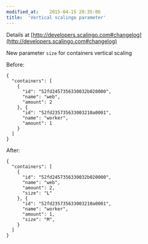 ```yaml
---
modified_at:	2015-04-15 20:35:06
title:	'Vertical scalingo parameter'
---
```


Details at [http://developers.scalingo.com#changelog](http://developers.scalingo.com#changelog)

New parameter `size` for containers vertical scaling

Before:
```
{
  "containers": [
    {
      "id": "52fd2457356330032b020000",
      "name": "web",
      "amount": 2
    }, {
      "id": "52fd235735633003210a0001",
      "name": "worker",
      "amount": 1
    }
  ]
}
```

After:

```
{
  "containers": [
    {
      "id": "52fd2457356330032b020000",
      "name": "web",
      "amount": 2,
      "size": "L"
    }, {
      "id": "52fd235735633003210a0001",
      "name": "worker",
      "amount": 1,
      "size": "M",
    }
  ]
}
```
